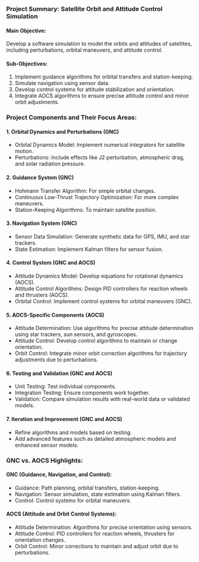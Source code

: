 
### Project Summary: Satellite Orbit and Attitude Control Simulation
#### Main Objective:
Develop a software simulation to model the orbits and attitudes of satellites, including perturbations, orbital maneuvers, and attitude control.

#### Sub-Objectives:
1. Implement guidance algorithms for orbital transfers and station-keeping.
2. Simulate navigation using sensor data.
3. Develop control systems for attitude stabilization and orientation.
4. Integrate AOCS algorithms to ensure precise attitude control and minor orbit adjustments.
    

### Project Components and Their Focus Areas:
#### 1. Orbital Dynamics and Perturbations (GNC)
- Orbital Dynamics Model: Implement numerical integrators for satellite motion.
- Perturbations: Include effects like J2 perturbation, atmospheric drag, and solar radiation pressure.

#### 2. Guidance System (GNC)
- Hohmann Transfer Algorithm: For simple orbital changes.
- Continuous Low-Thrust Trajectory Optimization: For more complex maneuvers.
- Station-Keeping Algorithms: To maintain satellite position.

#### 3. Navigation System (GNC)
- Sensor Data Simulation: Generate synthetic data for GPS, IMU, and star trackers.
- State Estimation: Implement Kalman filters for sensor fusion.

#### 4. Control System (GNC and AOCS)
- Attitude Dynamics Model: Develop equations for rotational dynamics (AOCS).
- Attitude Control Algorithms: Design PID controllers for reaction wheels and thrusters (AOCS).
- Orbital Control: Implement control systems for orbital maneuvers (GNC).

#### 5. AOCS-Specific Components (AOCS)
- Attitude Determination: Use algorithms for precise attitude determination using star trackers, sun sensors, and gyroscopes.
- Attitude Control: Develop control algorithms to maintain or change orientation.
- Orbit Control: Integrate minor orbit correction algorithms for trajectory adjustments due to perturbations.

#### 6. Testing and Validation (GNC and AOCS)
- Unit Testing: Test individual components.
- Integration Testing: Ensure components work together.
- Validation: Compare simulation results with real-world data or validated models.
    
#### 7. Iteration and Improvement (GNC and AOCS)
- Refine algorithms and models based on testing.
- Add advanced features such as detailed atmospheric models and enhanced sensor models.

### GNC vs. AOCS Highlights:
#### GNC (Guidance, Navigation, and Control):
- Guidance: Path planning, orbital transfers, station-keeping.
- Navigation: Sensor simulation, state estimation using Kalman filters.
- Control: Control systems for orbital maneuvers.
    
#### AOCS (Attitude and Orbit Control Systems):
- Attitude Determination: Algorithms for precise orientation using sensors.
- Attitude Control: PID controllers for reaction wheels, thrusters for orientation changes.
- Orbit Control: Minor corrections to maintain and adjust orbit due to perturbations.
    